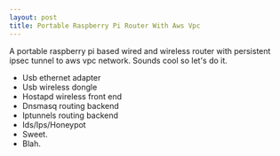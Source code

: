 ```yaml
---
layout: post
title: Portable Raspberry Pi Router With Aws Vpc
---
```


A portable raspberry pi based wired and wireless router with persistent
ipsec tunnel to aws vpc network. Sounds cool so let's do it.

* Usb ethernet adapter
* Usb wireless dongle
* Hostapd wireless front end
* Dnsmasq routing backend
* Iptunnels routing backend
* Ids/Ips/Honeypot
* Sweet.
* Blah.
